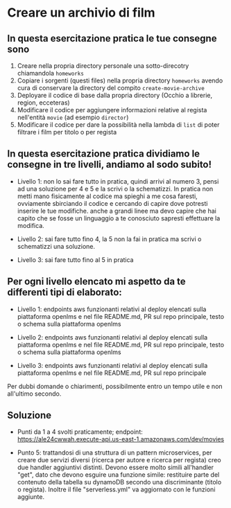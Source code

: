 # Creare un archivio di film

## In questa esercitazione pratica le tue consegne sono

1. Creare nella propria directory personale una sotto-direcotry chiamandola `homeworks`
2. Copiare i sorgenti (questi files) nella propria directory `homeworks` avendo cura di conservare la directory del compito `create-movie-archive`
3. Deployare il codice di base dalla propria directory (Occhio a librerie, region, ecceteras)
4. Modificare il codice per aggiungere informazioni relative al regista nell'entità `movie` (ad esempio `director`)
5. Modificare il codice per dare la possibilità nella lambda di `list` di poter filtrare i film per titolo o per regista

## In questa esercitazione pratica dividiamo le consegne in tre livelli, andiamo al sodo subito!

- Livello 1: non lo sai fare tutto in pratica, quindi arrivi al numero 3, pensi ad una soluzione per 4 e 5 e la scrivi o la schematizzi. In pratica non metti mano fisicamente al codice ma spieghi a me cosa faresti, ovviamente sbirciando il codice e cercando di capire dove potresti inserire le tue modifiche. anche a grandi linee ma devo capire che hai capito che se fosse un linguaggio a te conosciuto sapresti effettuare la modifica.

- Livello 2: sai fare tutto fino 4, la 5 non la fai in pratica ma scrivi o schematizzi una soluzione.

- Livello 3: sai fare tutto fino al 5 in pratica


## Per ogni livello elencato mi aspetto da te differenti tipi di elaborato:

- Livello 1: endpoints aws funzionanti relativi al deploy elencati sulla piattaforma openlms e nel file README.md, PR sul repo principale, testo o schema sulla piattaforma openlms

- Livello 2: endpoints aws funzionanti relativi al deploy elencati sulla piattaforma openlms e nel file README.md, PR sul repo principale, testo o schema sulla piattaforma openlms

- Livello 3: endpoints aws funzionanti relativi al deploy elencati sulla piattaforma openlms e nel file README.md, PR sul repo principale


Per dubbi domande o chiarimenti, possibilmente entro un tempo utile e non all'ultimo secondo.

## Soluzione
- Punti da 1 a 4 svolti praticamente; endpoint: https://ale24cwwah.execute-api.us-east-1.amazonaws.com/dev/movies

- Punto 5: trattandosi di una struttura di un pattern microservices, per creare due servizi diversi (ricerca per autore e ricerca per regista) creo due handler aggiuntivi distinti. Devono essere molto simili all'handler "get", dato che devono esguire una funzione simile: restituire parte del contenuto della tabella su dynamoDB secondo una discriminante (titolo o regista). Inoltre il file "serverless.yml" va aggiornato con le funzioni aggiunte. 

